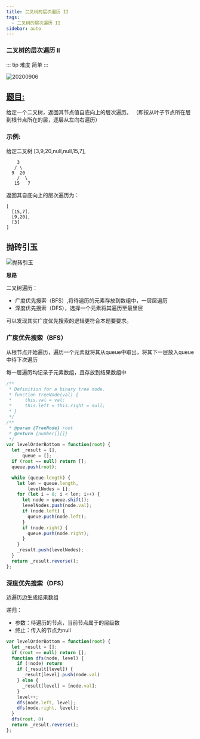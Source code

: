 ```yaml
---
title: 二叉树的层次遍历 II
tags:
  - 二叉树的层次遍历 II
sidebar: auto
---
```


### 二叉树的层次遍历 II

::: tip 难度
简单
:::

![20200906](http://qiniu.gaowenju.com/leecode/banner/20200906.jpg)

## [题目:](https://leetcode-cn.com/problems/binary-tree-level-order-traversal-ii/)

给定一个二叉树，返回其节点值自底向上的层次遍历。 （即按从叶子节点所在层到根节点所在的层，逐层从左向右遍历）

### 示例:

给定二叉树 [3,9,20,null,null,15,7],

```
    3
   / \
  9  20
    /  \
   15   7
```

返回其自底向上的层次遍历为：

```
[
  [15,7],
  [9,20],
  [3]
]
```

## 抛砖引玉

![抛砖引玉](http://qiniu.gaowenju.com/leecode/20200906.png)

**思路**

二叉树遍历：
- 广度优先搜索（BFS）,将待遍历的元素存放到数组中，一层层遍历
- 深度优先搜索（DFS），选择一个元素将其遍历至最里层

可以发现其实广度优先搜索的逻辑更符合本题要要求。

### 广度优先搜索（BFS）

从根节点开始遍历，遍历一个元素就将其从queue中取出，将其下一层放入queue中待下次遍历

每一层遍历均记录子元素数组，且存放到结果数组中

```javascript
/**
 * Definition for a binary tree node.
 * function TreeNode(val) {
 *     this.val = val;
 *     this.left = this.right = null;
 * }
 */
/**
 * @param {TreeNode} root
 * @return {number[][]}
 */
var levelOrderBottom = function(root) {
  let _result = [],
      queue = [];
  if (root == null) return [];
  queue.push(root);

  while (queue.length) {
    let len = queue.length,
        levelNodes = [];
    for (let i = 0; i < len; i++) {
      let node = queue.shift();
      levelNodes.push(node.val);
      if (node.left) {
        queue.push(node.left);
      }
      if (node.right) {
        queue.push(node.right);
      }
    }
    _result.push(levelNodes);
  }
  return _result.reverse();
};
```

### 深度优先搜索（DFS）

边遍历边生成结果数组

递归：
- 参数：待遍历的节点，当前节点属于的层级数
- 终止：传入的节点为null

```javascript
var levelOrderBottom = function(root) {
  let _result = [];
  if (root == null) return [];
  function dfs(node, level) {
    if (!node) return
    if (_result[level]) {
      _result[level].push(node.val)
    } else {
      _result[level] = [node.val];
    }
    level++;
    dfs(node.left, level);
    dfs(node.right, level);
  }
  dfs(root, 0)
  return _result.reverse();
};
```

